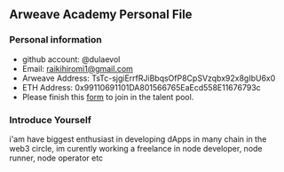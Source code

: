 ## Arweave Academy Personal File

### Personal information

- github account: @dulaevol
- Email: raikihiromi1@gmail.com
- Arweave Address: TsTc-sjgiErrfRJiBbqsOfP8CpSVzqbx92x8gIbU6x0
- ETH Address: 0x99110691101DA801566765EaEcd558E11676793c 
- Please finish this [form](https://docs.google.com/forms/d/e/1FAIpQLSfWA5fIIcBgmRppm3jNz5vmf9Mai_QMVil-2pO4r7YKn_Zhtw/viewform?usp=sf_link) to join in the talent pool.

### Introduce Yourself
 i'am have biggest enthusiast in developing dApps in many chain in the web3 circle, im curently working a freelance in node developer, node runner, node operator etc
